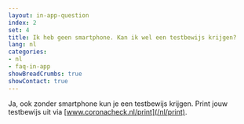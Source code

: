```yaml
---
layout: in-app-question
index: 2
set: 4
title: Ik heb geen smartphone. Kan ik wel een testbewijs krijgen? 
lang: nl
categories:
- nl
- faq-in-app
showBreadCrumbs: true
showContact: true
---
```

Ja, ook zonder smartphone kun je een testbewijs krijgen. Print jouw testbewijs uit via [www.coronacheck.nl/print](/nl/print).
